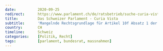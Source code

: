 ```yaml
---
date:          2020-09-25
redirect:      https://www.parlament.ch/de/ratsbetrieb/suche-curia-vista/geschaeft?AffairId=20203402
title:         Das Schweizer Parlament - Curia Vista
subtitle:      'Mangelnde Rechtsgrundlage für Artikel 10f Absatz 1 der Covid-19-Verordnung 2'
country:       CH
timeline:      Schweiz
categories:    [Politik, Recht]
tags:          [parlament, bundesrat, massnahmen]
---
```

